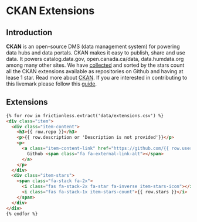 # CKAN Extensions

## Introduction

**CKAN** is an open-source DMS (data management system) for powering data hubs and data portals. CKAN makes it easy to publish, share and use data. It powers catalog.data.gov, open.canada.ca/data, data.humdata.org among many other sites. We have [collected](data.html) and sorted by the stars count all the CKAN extensions available as repositories on Github and having at lease 1 star. Read more about [CKAN](https://ckan.org/). If you are interested in contributing to this livemark please follow this [guide](contrib.html).

## Extensions

```html markup
{% for row in frictionless.extract('data/extensions.csv') %}
<div class="item">
  <div class="item-content">
    <h3>{{ row.repo }}</h3>
    <p>{{ row.description or 'Description is not provided'}}</p>
    <p>
      <a class="item-content-link" href="https://github.com/{{ row.user}}/{{row.repo }}" target="_blank">
        Github <span class="fa fa-external-link-alt"></span>
      </a>
    </p>
  </div>
  <div class="item-stars">
    <span class="fa-stack fa-2x">
      <i class="fas fa-stack-2x fa-star fa-inverse item-stars-icon"></i>
      <i class="fas fa-stack-1x item-stars-count">{{ row.stars }}</i>
    </span>
  </div>
</div>
{% endfor %}
```
